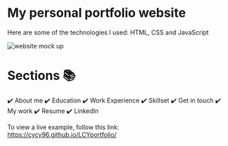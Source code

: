 # My personal portfolio website 

Here are some of the technologies I used:
HTML, CSS and JavaScript

![website mock up](https://user-images.githubusercontent.com/127811480/231336135-3510f46f-9bfa-4b41-b6a4-64508180452f.png)

# Sections 📚
✔️ About me
✔️ Education
✔️ Work Experience
✔️ Skillset
✔️ Get in touch
✔️ My work
✔️ Resume
✔️ LinkedIn

To view a live example, follow this link: https://cycy96.github.io/LCYportfolio/
